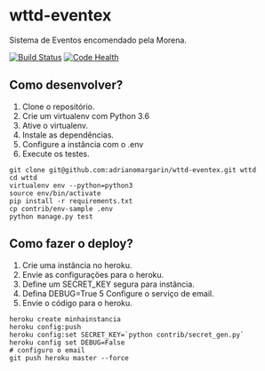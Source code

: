 # wttd-eventex

Sistema de Eventos encomendado pela Morena.

[![Build Status](https://travis-ci.org/adrianomargarin/wttd-eventex.svg?branch=master)](https://travis-ci.org/adrianomargarin/wttd-eventex)
[![Code Health](https://landscape.io/github/adrianomargarin/wttd-eventex/master/landscape.svg?style=flat)](https://landscape.io/github/adrianomargarin/wttd-eventex/master)

## Como desenvolver?

1. Clone o repositório.
2. Crie um virtualenv com Python 3.6
3. Ative o virtualenv.
4. Instale as dependências.
5. Configure a instância com o .env
6. Execute os testes.

```console
git clone git@github.com:adrianomargarin/wttd-eventex.git wttd
cd wttd
virtualenv env --python=python3
source env/bin/activate
pip install -r requirements.txt
cp contrib/env-sample .env
python manage.py test

```

## Como fazer o deploy?

1. Crie uma instância no heroku.
2. Envie as configurações para o heroku.
3. Define um SECRET_KEY segura para instância.
4. Defina DEBUG=True
5 Configure o serviço de email.
6. Envie o código para o heroku.

```console
heroku create minhainstancia
heroku config:push
heroku config:set SECRET_KEY=`python contrib/secret_gen.py`
heroku config set DEBUG=False
# configuro o email
git push heroku master --force
```
